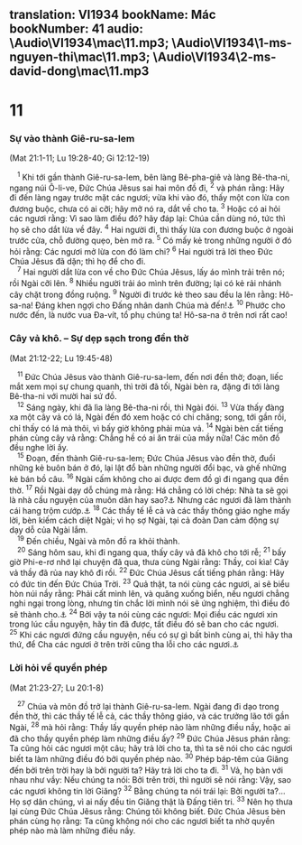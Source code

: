 translation: VI1934
bookName: Mác 
bookNumber: 41
audio: \Audio\VI1934\mac\11.mp3; \Audio\VI1934\1-ms-nguyen-thi\mac\11.mp3; \Audio\VI1934\2-ms-david-dong\mac\11.mp3
-------

<div class="title"><h1>11</h1><h3>Sự vào thành Giê-ru-sa-lem</h3><p>(Mat 21:1-11; Lu 19:28-40; Gi 12:12-19)</p></div>
<span class="verse mac_11_1"> <sup>1</sup> Khi tới gần thành Giê-ru-sa-lem, bên làng Bê-pha-giê và làng Bê-tha-ni, ngang núi Ô-li-ve, Đức Chúa Jêsus sai hai môn đồ đi, </span>
<span class="verse mac_11_2"><sup>2</sup> và phán rằng: Hãy đi đến làng ngay trước mặt các ngươi; vừa khi vào đó, thấy một con lừa con đương buộc, chưa có ai cỡi; hãy mở nó ra, dắt về cho ta. </span>
<span class="verse mac_11_3"><sup>3</sup> Hoặc có ai hỏi các ngươi rằng: Vì sao làm điều đó? hãy đáp lại: Chúa cần dùng nó, tức thì họ sẽ cho dắt lừa về đây. </span>
<span class="verse mac_11_4"><sup>4</sup> Hai người đi, thì thấy lừa con đương buộc ở ngoài trước cửa, chỗ đường quẹo, bèn mở ra. </span>
<span class="verse mac_11_5"><sup>5</sup> Có mấy kẻ trong những người ở đó hỏi rằng: Các ngươi mở lừa con đó làm chi? </span>
<span class="verse mac_11_6"><sup>6</sup> Hai người trả lời theo Đức Chúa Jêsus đã dặn; thì họ để cho đi. <br/></span>
<span class="verse mac_11_7"> <sup>7</sup> Hai người dắt lừa con về cho Đức Chúa Jêsus, lấy áo mình trải trên nó; rồi Ngài cỡi lên. </span>
<span class="verse mac_11_8"><sup>8</sup> Nhiều người trải áo mình trên đường; lại có kẻ rải nhánh cây chặt trong đồng ruộng. </span>
<span class="verse mac_11_9"><sup>9</sup> Người đi trước kẻ theo sau đều la lên rằng: Hô-sa-na! Đáng khen ngợi cho Đấng nhân danh Chúa mà đến!<a data-toggle="tooltip" data-placement="bottom" title="Thi 118:25-26">⚓</a></span>
<span class="verse mac_11_10"><sup>10</sup> Phước cho nước đến, là nước vua Đa-vít, tổ phụ chúng ta! Hô-sa-na ở trên nơi rất cao! <br/></span>
<div class="title"><h3>Cây vả khô. – Sự dẹp sạch trong đền thờ</h3><p>(Mat 21:12-22; Lu 19:45-48)</p></div>
<span class="verse mac_11_11"> <sup>11</sup> Đức Chúa Jêsus vào thành Giê-ru-sa-lem, đến nơi đền thờ; đoạn, liếc mắt xem mọi sự chung quanh, thì trời đã tối, Ngài bèn ra, đặng đi tới làng Bê-tha-ni với mười hai sứ đồ. <br/></span>
<span class="verse mac_11_12"> <sup>12</sup> Sáng ngày, khi đã lìa làng Bê-tha-ni rồi, thì Ngài đói. </span>
<span class="verse mac_11_13"><sup>13</sup> Vừa thấy đàng xa một cây vả có lá, Ngài đến đó xem hoặc có chi chăng; song, tới gần rồi, chỉ thấy có lá mà thôi, vì bấy giờ không phải mùa vả. </span>
<span class="verse mac_11_14"><sup>14</sup> Ngài bèn cất tiếng phán cùng cây vả rằng: Chẳng hề có ai ăn trái của mầy nữa! Các môn đồ đều nghe lời ấy. <br/></span>
<span class="verse mac_11_15"> <sup>15</sup> Đoạn, đến thành Giê-ru-sa-lem; Đức Chúa Jêsus vào đền thờ, đuổi những kẻ buôn bán ở đó, lại lật đổ bàn những người đổi bạc, và ghế những kẻ bán bồ câu. </span>
<span class="verse mac_11_16"><sup>16</sup> Ngài cấm không cho ai được đem đồ gì đi ngang qua đền thờ. </span>
<span class="verse mac_11_17"><sup>17</sup> Rồi Ngài dạy dỗ chúng mà rằng: Há chẳng có lời chép: Nhà ta sẽ gọi là nhà cầu nguyện của muôn dân hay sao?<a data-toggle="tooltip" data-placement="bottom" title="Es 56:7">⚓</a> Nhưng các ngươi đã làm thành cái hang trộm cướp.<a data-toggle="tooltip" data-placement="bottom" title=" Gie 7:11">⚓</a></span>
<span class="verse mac_11_18"><sup>18</sup> Các thầy tế lễ cả và các thầy thông giáo nghe mấy lời, bèn kiếm cách diệt Ngài; vì họ sợ Ngài, tại cả đoàn Dan cảm động sự dạy dỗ của Ngài lắm. <br/></span>
<span class="verse mac_11_19"> <sup>19</sup> Đến chiều, Ngài và môn đồ ra khỏi thành. <br/></span>
<span class="verse mac_11_20"> <sup>20</sup> Sáng hôm sau, khi đi ngang qua, thấy cây vả đã khô cho tới rễ; </span>
<span class="verse mac_11_21"><sup>21</sup> bấy giờ Phi-e-rơ nhớ lại chuyện đã qua, thưa cùng Ngài rằng: Thầy, coi kìa! Cây vả thầy đã rủa nay khô đi rồi. </span>
<span class="verse mac_11_22"><sup>22</sup> Đức Chúa Jêsus cất tiếng phán rằng: Hãy có đức tin đến Đức Chúa Trời. </span>
<span class="verse mac_11_23"><sup>23</sup> Quả thật, ta nói cùng các ngươi, ai sẽ biểu hòn núi nầy rằng: Phải cất mình lên, và quăng xuống biển, nếu ngươi chẳng nghi ngại trong lòng, nhưng tin chắc lời mình nói sẽ ứng nghiệm, thì điều đó sẽ thành cho.<a data-toggle="tooltip" data-placement="bottom" title="Mat 17:20; 1Co 13:2">⚓</a></span>
<span class="verse mac_11_24"><sup>24</sup> Bởi vậy ta nói cùng các ngươi: Mọi điều các ngươi xin trong lúc cầu nguyện, hãy tin đã được, tất điều đó sẽ ban cho các ngươi. </span>
<span class="verse mac_11_25"><sup>25</sup> Khi các ngươi đứng cầu nguyện, nếu có sự gì bất bình cùng ai, thì hãy tha thứ, để Cha các ngươi ở trên trời cũng tha lỗi cho các ngươi.<a data-toggle="tooltip" data-placement="bottom" title="Có mấy bản thêm câu 26 rằng: Song nếu không tha lỗi cho người ta, thì Cha các ngươi ở trên trời cũng sẽ không tha lỗi cho các ngươi - Mat 6:14-15">⚓</a><br/></span>
<div class="title"><h3>Lời hỏi về quyền phép</h3><p>(Mat 21:23-27; Lu 20:1-8)</p></div>
<span class="verse mac_11_27"> <sup>27</sup> Chúa và môn đồ trở lại thành Giê-ru-sa-lem. Ngài đang đi dạo trong đền thờ, thì các thầy tế lễ cả, các thầy thông giáo, và các trưởng lão tới gần Ngài, </span>
<span class="verse mac_11_28"><sup>28</sup> mà hỏi rằng: Thầy lấy quyền phép nào làm những điều nầy, hoặc ai đã cho thầy quyền phép làm những điều ấy? </span>
<span class="verse mac_11_29"><sup>29</sup> Đức Chúa Jêsus phán rằng: Ta cũng hỏi các ngươi một câu; hãy trả lời cho ta, thì ta sẽ nói cho các ngươi biết ta làm những điều đó bởi quyền phép nào. </span>
<span class="verse mac_11_30"><sup>30</sup> Phép báp-têm của Giăng đến bởi trên trời hay là bởi người ta? Hãy trả lời cho ta đi. </span>
<span class="verse mac_11_31"><sup>31</sup> Vả, họ bàn với nhau như vầy: Nếu chúng ta nói: Bởi trên trời, thì người sẽ nói rằng: Vậy, sao các ngươi không tin lời Giăng? </span>
<span class="verse mac_11_32"><sup>32</sup> Bằng chúng ta nói trái lại: Bởi người ta?… Họ sợ dân chúng, vì ai nấy đều tin Giăng thật là Đấng tiên tri. </span>
<span class="verse mac_11_33"><sup>33</sup> Nên họ thưa lại cùng Đức Chúa Jêsus rằng: Chúng tôi không biết. Đức Chúa Jêsus bèn phán cùng họ rằng: Ta cũng không nói cho các ngươi biết ta nhờ quyền phép nào mà làm những điều nầy. <br/></span>
